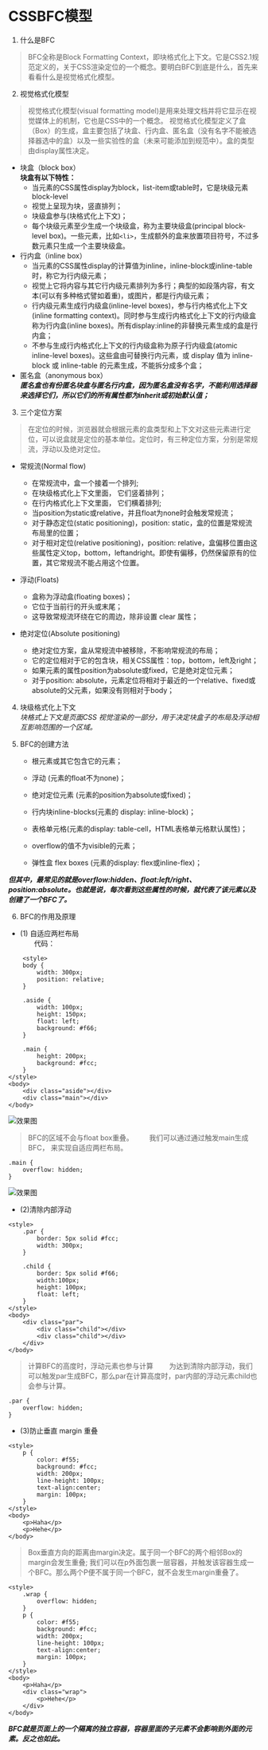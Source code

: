 # CSSBFC模型
1. 什么是BFC
>BFC全称是Block Formatting Context，即块格式化上下文。它是CSS2.1规范定义的，关于CSS渲染定位的一个概念。要明白BFC到底是什么，首先来看看什么是视觉格式化模型。
2. 视觉格式化模型
> 视觉格式化模型(visual formatting model)是用来处理文档并将它显示在视觉媒体上的机制，它也是CSS中的一个概念。
> 视觉格式化模型定义了盒（Box）的生成，盒主要包括了块盒、行内盒、匿名盒（没有名字不能被选择器选中的盒）以及一些实验性的盒（未来可能添加到规范中）。盒的类型由display属性决定。  
- 块盒（block box）  
    **块盒有以下特性：**
    * 当元素的CSS属性display为block，list-item或table时，它是块级元素 block-level
    * 视觉上呈现为块，竖直排列；
    * 块级盒参与(块格式化上下文)；
    * 每个块级元素至少生成一个块级盒，称为主要块级盒(principal block-level box)。一些元素，比如```<li>```，生成额外的盒来放置项目符号，不过多数元素只生成一个主要块级盒。
- 行内盒（inline box）
    * 当元素的CSS属性display的计算值为inline，inline-block或inline-table时，称它为行内级元素；
    * 视觉上它将内容与其它行内级元素排列为多行；典型的如段落内容，有文本(可以有多种格式譬如着重)，或图片，都是行内级元素；
    * 行内级元素生成行内级盒(inline-level boxes)，参与行内格式化上下文(inline formatting context)。同时参与生成行内格式化上下文的行内级盒称为行内盒(inline boxes)。所有display:inline的非替换元素生成的盒是行内盒；
    * 不参与生成行内格式化上下文的行内级盒称为原子行内级盒(atomic inline-level boxes)。这些盒由可替换行内元素，或 display 值为 inline-block 或 inline-table 的元素生成，不能拆分成多个盒；
- 匿名盒（anonymous box）  
    ***匿名盒也有份匿名块盒与匿名行内盒，因为匿名盒没有名字，不能利用选择器来选择它们，所以它们的所有属性都为inherit或初始默认值；***
3. 三个定位方案  
> 在定位的时候，浏览器就会根据元素的盒类型和上下文对这些元素进行定位，可以说盒就是定位的基本单位。定位时，有三种定位方案，分别是常规流，浮动以及绝对定位。
- 常规流(Normal flow)

    * 在常规流中，盒一个接着一个排列;
    * 在块级格式化上下文里面， 它们竖着排列；
    * 在行内格式化上下文里面， 它们横着排列;
    * 当position为static或relative，并且float为none时会触发常规流；
    * 对于静态定位(static positioning)，position: static，盒的位置是常规流布局里的位置；
    * 对于相对定位(relative positioning)，position: relative，盒偏移位置由这些属性定义top，bottom，leftandright。即使有偏移，仍然保留原有的位置，其它常规流不能占用这个位置。

- 浮动(Floats)

    * 盒称为浮动盒(floating boxes)；
    * 它位于当前行的开头或末尾；
    * 这导致常规流环绕在它的周边，除非设置 clear 属性；

- 绝对定位(Absolute positioning)

    * 绝对定位方案，盒从常规流中被移除，不影响常规流的布局；
    * 它的定位相对于它的包含块，相关CSS属性：top，bottom，left及right；
    * 如果元素的属性position为absolute或fixed，它是绝对定位元素；
    * 对于position: absolute，元素定位将相对于最近的一个relative、fixed或absolute的父元素，如果没有则相对于body；
4. 块级格式化上下文  
*块格式上下文是页面CSS 视觉渲染的一部分，用于决定块盒子的布局及浮动相互影响范围的一个区域。*

5. BFC的创建方法
    * 根元素或其它包含它的元素；
    * 浮动 (元素的float不为none)；
    * 绝对定位元素 (元素的position为absolute或fixed)；
    * 行内块inline-blocks(元素的 display: inline-block)；
    * 表格单元格(元素的display: table-cell，HTML表格单元格默认属性)；

    * overflow的值不为visible的元素；
    * 弹性盒 flex boxes (元素的display: flex或inline-flex)；

***但其中，最常见的就是overflow:hidden、float:left/right、position:absolute。也就是说，每次看到这些属性的时候，就代表了该元素以及创建了一个BFC了。***

6. BFC的作用及原理
- (1) 自适应两栏布局  
　　代码：
```
	<style>
    body {
        width: 300px;
        position: relative;
    }
 
    .aside {
        width: 100px;
        height: 150px;
        float: left;
        background: #f66;
    }
 
    .main {
        height: 200px;
        background: #fcc;
    }
</style>
<body>
    <div class="aside"></div>
    <div class="main"></div>
</body>
```
![效果图](image/bfc1.png)
> BFC的区域不会与float box重叠。
　　我们可以通过通过触发main生成BFC， 来实现自适应两栏布局。
```
.main {
    overflow: hidden;
}
```
![效果图](image/bfc2.png)
- (2)清除内部浮动
```
<style>
    .par {
        border: 5px solid #fcc;
        width: 300px;
    }
 
    .child {
        border: 5px solid #f66;
        width:100px;
        height: 100px;
        float: left;
    }
</style>
<body>
    <div class="par">
        <div class="child"></div>
        <div class="child"></div>
    </div>
</body>
```
> 计算BFC的高度时，浮动元素也参与计算
　　为达到清除内部浮动，我们可以触发par生成BFC，那么par在计算高度时，par内部的浮动元素child也会参与计算。
```
.par {
    overflow: hidden;
}
```

- (3)防止垂直 margin 重叠
```
<style>
    p {
        color: #f55;
        background: #fcc;
        width: 200px;
        line-height: 100px;
        text-align:center;
        margin: 100px;
    }
</style>
<body>
    <p>Haha</p>
    <p>Hehe</p>
</body>
```
> Box垂直方向的距离由margin决定。属于同一个BFC的两个相邻Box的margin会发生重叠;
我们可以在p外面包裹一层容器，并触发该容器生成一个BFC。那么两个P便不属于同一个BFC，就不会发生margin重叠了。
```
<style>
    .wrap {
        overflow: hidden;
    }
    p {
        color: #f55;
        background: #fcc;
        width: 200px;
        line-height: 100px;
        text-align:center;
        margin: 100px;
    }
</style>
<body>
    <p>Haha</p>
    <div class="wrap">
        <p>Hehe</p>
    </div>
</body>
```
***BFC就是页面上的一个隔离的独立容器，容器里面的子元素不会影响到外面的元素。反之也如此。***


